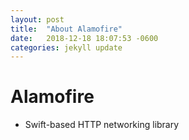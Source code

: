 ```yaml
---
layout: post
title:  "About Alamofire"
date:   2018-12-18 18:07:53 -0600
categories: jekyll update
---
```


# Alamofire 
  - Swift-based HTTP networking library 
